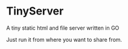 TinyServer
==========

A tiny static html and file server written in GO

Just run it from where you want to share from.
